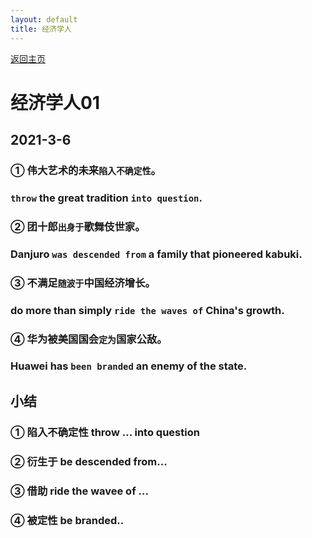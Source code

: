 ```yaml
---
layout: default
title: 经济学人
---
```


[返回主页](index.html)

# 经济学人01

## 2021-3-6

### ① 伟大艺术的未来`陷入不确定性`。
### `throw` the great tradition `into question`.

### ② 团十郎`出身于`歌舞伎世家。
### Danjuro `was descended from` a family that pioneered kabuki.

### ③ 不满足`随波于`中国经济增长。
### do more than simply `ride the waves of` China's growth.

### ④ 华为被美国国会`定为`国家公敌。
### Huawei has `been branded` an enemy of the state.

## 小结
### ① 陷入不确定性 throw ... into question
### ② 衍生于 be descended from...
### ③ 借助 ride the wavee of ...
### ④ 被定性 be branded..


